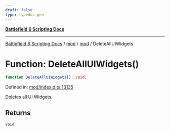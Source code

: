 ```yaml
---
draft: false
type: typedoc_gen
---
```


[**Battlefield 6 Scripting Docs**](../../../_index.md)

***

[Battlefield 6 Scripting Docs](../../../_index.md) / [mod](../../_index.md) / [mod](../_index.md) / DeleteAllUIWidgets

# Function: DeleteAllUIWidgets()

```ts
function DeleteAllUIWidgets(): void;
```

Defined in: [mod/index.d.ts:13135](https://github.com/battlefield-portal-community/portal-docs/blob/6d87e21c5922a3efb03c634dbe98e5fe6e797672/generators/santiago/mod/index.d.ts#L13135)

Deletes all UI Widgets.

## Returns

`void`
